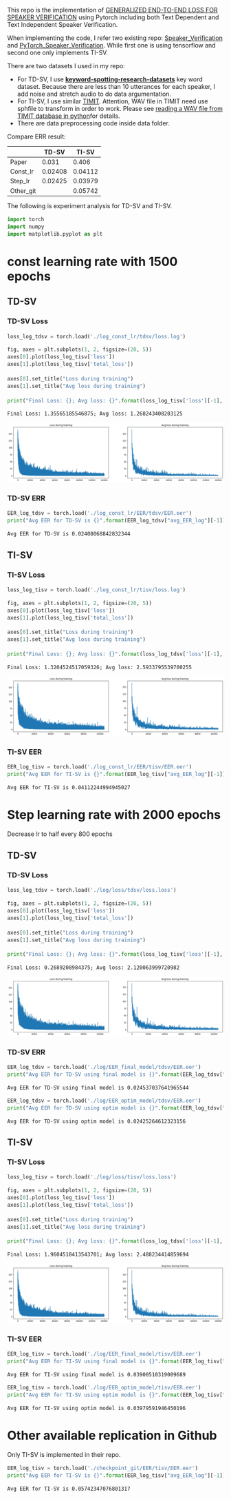 This repo is the implementation of [GENERALIZED END-TO-END LOSS FOR SPEAKER VERIFICATION](https://arxiv.org/pdf/1710.10467.pdf) using Pytorch including both Text Dependent and Text Independent Speaker Verification. 



When implementing the code, I refer two existing repo: [Speaker_Verification](https://github.com/Janghyun1230/Speaker_Verification) and [PyTorch_Speaker_Verification](https://github.com/HarryVolek/PyTorch_Speaker_Verification). While first one is using tensorflow and second one only implements TI-SV.



There are two datasets I used in my repo:

- For TD-SV, I use **[keyword-spotting-research-datasets](https://github.com/snipsco/keyword-spotting-research-datasets)** key word dataset. Because there are less than 10 utterances for each speaker, I add noise and stretch audio to do data argumentation.
- For TI-SV, I use similar [TIMIT](https://catalog.ldc.upenn.edu/LDC93S1). Attention, WAV file in TIMIT need use sphfile to transform in order to work. Please see [reading a WAV file from TIMIT database in python](https://stackoverflow.com/questions/44748258/reading-a-wav-file-from-timit-database-in-python)for details.
- There are data preprocessing code inside data folder.



Compare ERR result:

|           | TD-SV   | TI-SV   |
| --------- | ------- | ------- |
| Paper     | 0.031   | 0.406   |
| Const_lr  | 0.02408 | 0.04112 |
| Step_lr   | 0.02425 | 0.03979 |
| Other_git |         | 0.05742 |



The following is experiment analysis for TD-SV and TI-SV.

```python
import torch
import numpy
import matplotlib.pyplot as plt
```

# const learning rate with 1500 epochs

## TD-SV

### TD-SV Loss


```python
loss_log_tdsv = torch.load('./log_const_lr/tdsv/loss.log')
```


```python
fig, axes = plt.subplots(1, 2, figsize=(20, 5))
axes[0].plot(loss_log_tisv['loss'])
axes[1].plot(loss_log_tisv['total_loss'])

axes[0].set_title("Loss during training")
axes[1].set_title("Avg loss during training")

print("Final Loss: {}; Avg loss: {}".format(loss_log_tisv['loss'][-1], loss_log_tisv['total_loss'][-1]))
```

    Final Loss: 1.35565185546875; Avg loss: 1.268243408203125



![png](results/output_5_1.png)


### TD-SV ERR


```python
EER_log_tdsv = torch.load('./log_const_lr/EER/tdsv/EER.eer')
print("Avg EER for TD-SV is {}".format(EER_log_tdsv["avg_EER_log"][-1]))
```

    Avg EER for TD-SV is 0.02408068842832344


## TI-SV

### TI-SV Loss


```python
loss_log_tisv = torch.load('./log_const_lr/tisv/loss.log')
```


```python
fig, axes = plt.subplots(1, 2, figsize=(20, 5))
axes[0].plot(loss_log_tisv['loss'])
axes[1].plot(loss_log_tisv['total_loss'])

axes[0].set_title("Loss during training")
axes[1].set_title("Avg loss during training")

print("Final Loss: {}; Avg loss: {}".format(loss_log_tdsv['loss'][-1], loss_log_tdsv['total_loss'][-1]))
```

    Final Loss: 1.3204524517059326; Avg loss: 2.5933795539700255



![png](results/output_11_1.png)


### TI-SV EER


```python
EER_log_tisv = torch.load('./log_const_lr/EER/tisv/EER.eer')
print("Avg EER for TI-SV is {}".format(EER_log_tisv["avg_EER_log"][-1]))
```

    Avg EER for TI-SV is 0.04112244994945027


# Step learning rate with 2000 epochs

Decrease lr to half every 800 epochs

## TD-SV

### TD-SV Loss


```python
loss_log_tdsv = torch.load('./log/loss/tdsv/loss.loss')
```


```python
fig, axes = plt.subplots(1, 2, figsize=(20, 5))
axes[0].plot(loss_log_tisv['loss'])
axes[1].plot(loss_log_tisv['total_loss'])

axes[0].set_title("Loss during training")
axes[1].set_title("Avg loss during training")

print("Final Loss: {}; Avg loss: {}".format(loss_log_tisv['loss'][-1], loss_log_tisv['total_loss'][-1]))
```

    Final Loss: 0.2689208984375; Avg loss: 2.120063999720982



![png](results/output_18_1.png)


### TD-SV ERR


```python
EER_log_tdsv = torch.load('./log/EER_final_model/tdsv/EER.eer')
print("Avg EER for TD-SV using final model is {}".format(EER_log_tdsv["avg_EER_log"][-1]))
```

    Avg EER for TD-SV using final model is 0.024537037641965544



```python
EER_log_tdsv = torch.load('./log/EER_optim_model/tdsv/EER.eer')
print("Avg EER for TD-SV using optim model is {}".format(EER_log_tdsv["avg_EER_log"][-1]))
```

    Avg EER for TD-SV using optim model is 0.02425264612323156


## TI-SV

### TI-SV Loss


```python
loss_log_tisv = torch.load('./log/loss/tisv/loss.loss')
```


```python
fig, axes = plt.subplots(1, 2, figsize=(20, 5))
axes[0].plot(loss_log_tisv['loss'])
axes[1].plot(loss_log_tisv['total_loss'])

axes[0].set_title("Loss during training")
axes[1].set_title("Avg loss during training")

print("Final Loss: {}; Avg loss: {}".format(loss_log_tdsv['loss'][-1], loss_log_tdsv['total_loss'][-1]))
```

    Final Loss: 1.9604518413543701; Avg loss: 2.488234414859694



![png](results/output_25_1.png)


### TI-SV EER


```python
EER_log_tisv = torch.load('./log/EER_final_model/tisv/EER.eer')
print("Avg EER for TI-SV using final model is {}".format(EER_log_tisv["avg_EER_log"][-1]))
```

    Avg EER for TI-SV using final model is 0.03900510319009689



```python
EER_log_tisv = torch.load('./log/EER_optim_model/tisv/EER.eer')
print("Avg EER for TI-SV using optim model is {}".format(EER_log_tisv["avg_EER_log"][-1]))
```

    Avg EER for TI-SV using optim model is 0.03979591946450196


# Other available replication in Github
Only TI-SV is implemented in their repo.


```python
EER_log_tisv = torch.load('./checkpoint_git/EER/tisv/EER.eer')
print("Avg EER for TI-SV is {}".format(EER_log_tisv["avg_EER_log"][-1]))
```

    Avg EER for TI-SV is 0.05742347076801317
